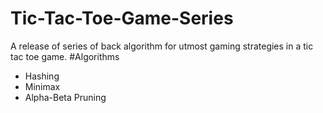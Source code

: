 # Tic-Tac-Toe-Game-Series
A release of  series of back algorithm for utmost gaming strategies in a tic tac toe game.
#Algorithms
- Hashing
- Minimax
- Alpha-Beta Pruning 
